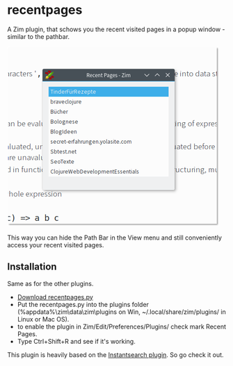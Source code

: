 # recentpages
A Zim plugin, that schows you the recent visited pages in a popup window - similar to the pathbar.

!["Screenshot of Recent Pages"](./screenshot.png)

This way you can hide the Path Bar in the View menu and still conveniently access your recent visited pages.

## Installation

Same as for the other plugins.

* [Download recentpages.py](https://raw.githubusercontent.com/rockiger/recentpages/master/recentpages.py)
* Put the recentpages.py into the plugins folder (%appdata%\zim\data\zim\plugins on Win, ~/.local/share/zim/plugins/ in Linux or Mac OS).
* to enable the plugin in Zim/Edit/Preferences/Plugins/ check mark Recent Pages.
* Type Ctrl+Shift+R and see if it's working.

This plugin is heavily based on the [Instantsearch plugin](https://github.com/e3rd/zim-plugin-instantsearch/blob/master/instantsearch.py). So go check it out.